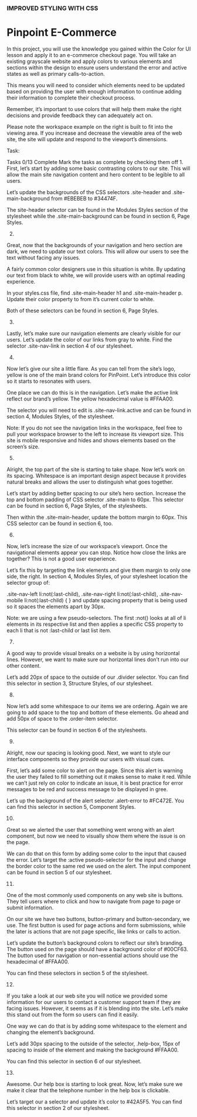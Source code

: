 ### IMPROVED STYLING WITH CSS
# Pinpoint E-Commerce
In this project, you will use the knowledge you gained within the Color for UI lesson and apply it to an e-commerce checkout page. You will take an existing grayscale website and apply colors to various elements and sections within the design to ensure users understand the error and active states as well as primary calls-to-action.

This means you will need to consider which elements need to be updated based on providing the user with enough information to continue adding their information to complete their checkout process.

Remember, it’s important to use colors that will help them make the right decisions and provide feedback they can adequately act on.

Please note the workspace example on the right is built to fit into the viewing area. If you increase and decrease the viewable area of the web site, the site will update and respond to the viewport’s dimensions.

Task:

Tasks
0/13 Complete
Mark the tasks as complete by checking them off
1.
First, let’s start by adding some basic contrasting colors to our site. This will allow the main site navigation content and hero content to be legible to all users.

Let’s update the backgrounds of the CSS selectors .site-header and .site-main-background from #EBEBEB to #34474F.

The site-header selector can be found in the Modules Styles section of the stylesheet while the .site-main-background can be found in section 6, Page Styles.


2.
Great, now that the backgrounds of your navigation and hero section are dark, we need to update our text colors. This will allow our users to see the text without facing any issues.

A fairly common color designers use in this situation is white. By updating our text from black to white, we will provide users with an optimal reading experience.

In your styles.css file, find .site-main-header h1 and .site-main-header p. Update their color property to from it’s current color to white.

Both of these selectors can be found in section 6, Page Styles.


3.
Lastly, let’s make sure our navigation elements are clearly visible for our users. Let’s update the color of our links from gray to white. Find the selector .site-nav-link in section 4 of our stylesheet.


4.
Now let’s give our site a little flare. As you can tell from the site’s logo, yellow is one of the main brand colors for PinPoint. Let’s introduce this color so it starts to resonates with users.

One place we can do this is in the navigation. Let’s make the active link reflect our brand’s yellow. The yellow hexadecimal value is #FFAA00.

The selector you will need to edit is .site-nav-link.active and can be found in section 4, Modules Styles, of the stylesheet.

Note: If you do not see the navigation links in the workspace, feel free to pull your workspace browser to the left to increase its viewport size. This site is mobile responsive and hides and shows elements based on the screen’s size.


5.
Alright, the top part of the site is starting to take shape. Now let’s work on its spacing. Whitespace is an important design aspect because it provides natural breaks and allows the user to distinguish what goes together.

Let’s start by adding better spacing to our site’s hero section. Increase the top and bottom padding of CSS selector .site-main to 60px. This selector can be found in section 6, Page Styles, of the stylesheets.

Then within the .site-main-header, update the bottom margin to 60px. This CSS selector can be found in section 6, too.


6.
Now, let’s increase the size of our workspace’s viewport. Once the navigational elements appear you can stop. Notice how close the links are together? This is not a good user experience.

Let’s fix this by targeting the link elements and give them margin to only one side, the right. In section 4, Modules Styles, of your stylesheet location the selector group of:

.site-nav-left li:not(:last-child),
.site-nav-right li:not(:last-child),
.site-nav-mobile li:not(:last-child) { }
and update spacing property that is being used so it spaces the elements apart by 30px.

Note: we are using a few pseudo-selectors. The first :not() looks at all of li elements in its respective list and then applies a specific CSS property to each li that is not :last-child or last list item.


7.
A good way to provide visual breaks on a website is by using horizontal lines. However, we want to make sure our horizontal lines don’t run into our other content.

Let’s add 20px of space to the outside of our .divider selector. You can find this selector in section 3, Structure Styles, of our stylesheet.


8.
Now let’s add some whitespace to our items we are ordering. Again we are going to add space to the top and bottom of these elements. Go ahead and add 50px of space to the .order-item selector.

This selector can be found in section 6 of the stylesheets.


9.
Alright, now our spacing is looking good. Next, we want to style our interface components so they provide our users with visual cues.

First, let’s add some color to alert on the page. Since this alert is warning the user they failed to fill something out it makes sense to make it red. While we can’t just rely on color to indicate an issue, it is best practice for error messages to be red and success message to be displayed in gree.

Let’s up the background of the alert selector .alert-error to #FC472E. You can find this selector in section 5, Component Styles.


10.
Great so we alerted the user that something went wrong with an alert component, but now we need to visually show them where the issue is on the page.

We can do that on this form by adding some color to the input that caused the error. Let’s target the :active pseudo-selector for the input and change the border color to the same red we used on the alert. The input component can be found in section 5 of our stylesheet.


11.
One of the most commonly used components on any web site is buttons. They tell users where to click and how to navigate from page to page or submit information.

On our site we have two buttons, button-primary and button-secondary, we use. The first button is used for page actions and form submissions, while the later is actions that are not page specific, like links or calls to action.

Let’s update the button’s background colors to reflect our site’s branding. The button used on the page should have a background color of #00CF63. The button used for navigation or non-essential actions should use the hexadecimal of #FFAA00.

You can find these selectors in section 5 of the stylesheet.


12.
If you take a look at our web site you will notice we provided some information for our users to contact a customer support team if they are facing issues. However, it seems as if it is blending into the site. Let’s make this stand out from the form so users can find it easily.

One way we can do that is by adding some whitespace to the element and changing the element’s background.

Let’s add 30px spacing to the outside of the selector, .help-box, 15px of spacing to inside of the element and making the background #FFAA00.

You can find this selector in section 6 of our stylesheet.


13.
Awesome. Our help box is starting to look great. Now, let’s make sure we make it clear that the telephone number in the help box is clickable.

Let’s target our a selector and update it’s color to #42A5F5. You can find this selector in section 2 of our stylesheet.